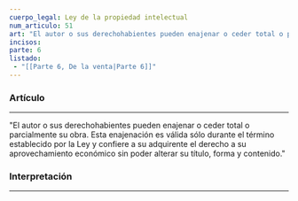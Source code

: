 ```yaml
---
cuerpo_legal: Ley de la propiedad intelectual
num_articulo: 51
art: "El autor o sus derechohabientes pueden enajenar o ceder total o parcialmente su obra. Esta enajenación es válida sólo durante el término establecido por la Ley y confiere a su adquirente el derecho a su aprovechamiento económico sin poder alterar su título, forma y contenido."
incisos: 
parte: 6
listado:
 - "[[Parte 6, De la venta|Parte 6]]"
---
```

### Artículo
---
"El autor o sus derechohabientes pueden enajenar o ceder total o parcialmente su obra. Esta enajenación es válida sólo durante el término establecido por la Ley y confiere a su adquirente el derecho a su aprovechamiento económico sin poder alterar su título, forma y contenido."


### Interpretación
---
